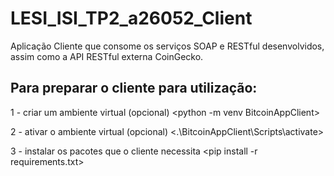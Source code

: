 # LESI_ISI_TP2_a26052_Client

Aplicação Cliente que consome os serviços SOAP e RESTful desenvolvidos, assim como a API RESTful externa CoinGecko.

## Para preparar o cliente para utilização:
1 - criar um ambiente virtual (opcional)
    <python -m venv BitcoinAppClient>

2 - ativar o ambiente virtual (opcional)
    <.\BitcoinAppClient\Scripts\activate>

3 - instalar os pacotes que o cliente necessita
    <pip install -r requirements.txt>
